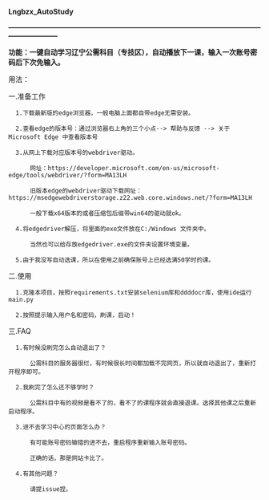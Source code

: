 **Lngbzx_AutoStudy**

**———————————————————————————————————————————**

**功能：一键自动学习辽宁公需科目（专技区），自动播放下一课，输入一次账号密码后下次免输入。**

用法：

一.准备工作

      1.下载最新版的edge浏览器，一般电脑上面都自带edge无需安装。

      2.查看edge的版本号：通过浏览器右上角的三个小点--> 帮助与反馈 --> 关于 Microsoft Edge 中查看版本号

      3.从网上下载对应版本号的webdriver驱动。
  
          网址：https://developer.microsoft.com/en-us/microsoft-edge/tools/webdriver/?form=MA13LH
    
          旧版本edge的webdriver驱动下载网址：https://msedgewebdriverstorage.z22.web.core.windows.net/?form=MA13LH
    
          一般下载x64版本的或者压缩包后缀带win64的驱动就ok。

      4.将edgedriver解压，将里面的exe文件放在C:/Windows 文件夹中。
  
          当然也可以给存放edgedriver.exe的文件夹设置环境变量。

      5.由于我没写自动选课，所以在使用之前确保账号上已经选满50学时的课。
  
二.使用

      1.克隆本项目，按照requirements.txt安装selenium库和ddddocr库，使用ide运行main.py

      2.按照提示输入用户名和密码，刷课，启动！

三.FAQ

      1.有时候没刷完怎么自动退出了？
  
          公需科目的服务器很烂，有时候很长时间都加载不完网页，所以就自动退出了，重新打开程序即可。

      2.我刷完了怎么还不够学时？

          公需科目中有的视频是看不了的，看不了的课程序就会直接退课。选择其他课之后重新启动程序。

      3.进不去学习中心的页面怎么办？

          有可能账号密码输错的进不去，重启程序重新输入账号密码。

          正确的话，那是网站卡比了。

      4.有其他问题？

          请提issue捏。

    



